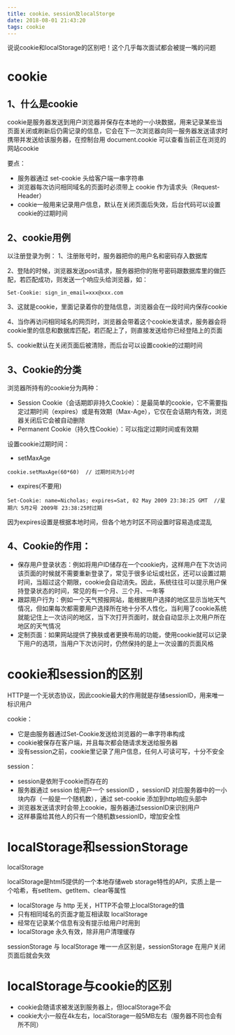```yaml
---
title: cookie、session及localStorge
date: 2018-08-01 21:43:20
tags: cookie
---
```

说说cookie和localStorage的区别吧！这个几乎每次面试都会被提一嘴的问题
<!-- more -->
# cookie
## 1、什么是cookie

cookie是服务器发送到用户浏览器并保存在本地的一小块数据，用来记录某些当页面关闭或刷新后仍需记录的信息，它会在下一次浏览器向同一服务器发送请求时携带并发送给该服务器，在控制台用 document.cookie 可以查看当前正在浏览的网站cookie

要点：
- 服务器通过 set-cookie 头给客户端一串字符串
- 浏览器每次访问相同域名的页面时必须带上 cookie 作为请求头（Request-Header）
- cookie一般用来记录用户信息，默认在关闭页面后失效，后台代码可以设置cookie的过期时间

## 2、cookie用例

以注册登录为例：
1、注册账号时，服务器把你的用户名和密码存入数据库

2、登陆的时候，浏览器发送post请求，服务器把你的账号密码跟数据库里的做匹配，若匹配成功，则发送一个响应头给浏览器，如：
```
Set-Cookie: sign_in_email=xxx@xxx.com
```

3、这就是cookie，里面记录着你的登陆信息，浏览器会在一段时间内保存cookie

4、当你再访问相同域名的网页时，浏览器会带着这个cookie发请求，服务器会将cookie里的信息和数据库匹配，若匹配上了，则直接发送给你已经登陆上的页面

5、cookie默认在关闭页面后被清除，而后台可以设置cookie的过期时间

## 3、Cookie的分类

浏览器所持有的cookie分为两种：
- Session Cookie（会话期即非持久Cookie）：是最简单的cookie，它不需要指定过期时间（expires）或是有效期（Max-Age），它仅在会话期内有效，浏览器关闭后它会被自动删除
- Permanent Cookie（持久性Cookie）：可以指定过期时间或有效期

设置cookie过期时间：
- setMaxAge
```
cookie.setMaxAge(60*60)  // 过期时间为1小时
```

- expires(不要用)
```
Set-Cookie: name=Nicholas; expires=Sat, 02 May 2009 23:38:25 GMT  //星期六 5月2号 2009年 23:38:25时过期
```
因为expires设置是根据本地时间，但各个地方时区不同设置时容易造成混乱

## 4、Cookie的作用：
- 保存用户登录状态：例如将用户ID储存在一个cookie内，这样用户在下次访问该页面的时候就不需要重新登录了，常见于很多论坛或社区，还可以设置过期时间，当超过这个期限，cookie会自动消失。因此，系统往往可以提示用户保持登录状态的时间，常见的有一个月、三个月、一年等
- 跟踪用户行为：例如一个天气预报网站，能根据用户选择的地区显示当地天气情况，但如果每次都需要用户选择所在地十分不人性化，当利用了cookie系统就能记住上一次访问的地区，当下次打开页面时，就会自动显示上次用户所在地区的天气情况
- 定制页面：如果网站提供了换肤或者更换布局的功能，使用cookie就可以记录下用户的选项，当用户下次访问时，仍然保持的是上一次设置的页面风格

# cookie和session的区别
HTTP是一个无状态协议，因此cookie最大的作用就是存储sessionID，用来唯一标识用户

cookie：
- 它是由服务器通过Set-Cookie发送给浏览器的一串字符串构成
- cookie被保存在客户端，并且每次都会随请求发送给服务器
- 没有session之前，cookie里记录了用户信息，任何人可读可写，十分不安全

session：
- session是依附于cookie而存在的
- 服务器通过 session 给用户一个 sessionID ，sessionID 对应服务器中的一小块内存（一般是一个随机数），通过 set-cookie 添加到http响应头部中
- 浏览器发送请求时会带上cookie，服务器通过sessionID来识别用户
- 这样暴露给其他人的只有一个随机数sessionID，增加安全性

# localStorage和sessionStorage
localStorage

localStorage是html5提供的一个本地存储web storage特性的API，实质上是一个哈希，有setItem、getItem、clear等属性
- localStorage 与 http 无关，HTTP不会带上localStorage的值
- 只有相同域名的页面才能互相读取 localStorage
- 经常在记录某个信息有没有提示给用户时用到
- localStorage 永久有效，除非用户清理缓存

sessionStorage 与 localStorage 唯一一点区别是，sessionStorage 在用户关闭页面后就会失效

# localStorage与cookie的区别
- cookie会随请求被发送到服务器上，但localStorage不会
- cookie大小一般在4k左右，localStorage一般5MB左右（服务器不同也会有所不同）
